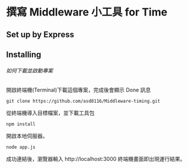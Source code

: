 # 撰寫 Middleware 小工具 for Time

## Set up by Express

## Installing

###### 如何下載並啟動專案

開啟終端機(Terminal)下載這個專案，完成後會顯示 Done 訊息

```
git clone https://github.com/asd8116/Middleware-timing.git
```

從終端機導入目標檔案，並下載工具包

```
npm install
```

開啟本地伺服器。

```
node app.js
```

成功連結後，瀏覽器輸入 http://localhost:3000
終端機畫面即出現運行結果。
